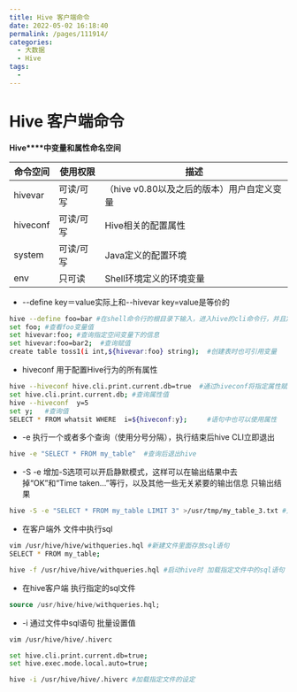 ```yaml
---
title: Hive 客户端命令
date: 2022-05-02 16:18:40
permalink: /pages/111914/
categories:
  - 大数据
  - Hive
tags:
  - 
---
```

# Hive 客户端命令

**Hive****中变量和属性命名空间**

| 命令空间 | 使用权限  | 描述                                       |
| -------- | --------- | ------------------------------------------ |
| hivevar  | 可读/可写 | （hive v0.80以及之后的版本）用户自定义变量 |
| hiveconf | 可读/可写 | Hive相关的配置属性                         |
| system   | 可读/可写 | Java定义的配置环境                         |
| env      | 只可读    | Shell环境定义的环境变量                    |

- --define key＝value实际上和--hivevar key=value是等价的

```sh
hive --define foo=bar #在shell命令行的根目录下输入，进入hive的cli命令行，并且定义了一个变量
set foo; #查看foo变量值
set hivevar:foo; #查询指定空间变量下的信息
set hivevar:foo=bar2;  #查询赋值
create table toss1(i int,${hivevar:foo} string);  #创建表时也可引用变量
```

- hiveconf   用于配置Hive行为的所有属性

```sh
hive --hiveconf hive.cli.print.current.db=true  #通过hiveconf将指定属性赋值
set hive.cli.print.current.db; #查询属性值
hive --hiveconf  y=5
set y;   #查询值
SELECT * FROM whatsit WHERE  i=${hiveconf:y};     #语句中也可以使用属性
```

- -e 执行一个或者多个查询（使用分号分隔），执行结束后hive CLI立即退出

```sh
hive -e "SELECT * FROM my_table"  #查询后退出hive
```

- -S -e 增加-S选项可以开启静默模式，这样可以在输出结果中去掉“OK”和“Time taken…”等行，以及其他一些无关紧要的输出信息  只输出结果

```sh
hive -S -e "SELECT * FROM my_table LIMIT 3" >/usr/tmp/my_table_3.txt #只输出结果 并写入到指定文件中
```

- 在客户端外 文件中执行sql

```sh
vim /usr/hive/hive/withqueries.hql #新建文件里面存放sql语句
SELECT * FROM my_table;
```

```sh
hive -f /usr/hive/hive/withqueries.hql #启动hive时 加载指定文件中的sql语句
```

- 在hive客户端 执行指定的sql文件

```sql
source /usr/hive/hive/withqueries.hql;
```

- -i  通过文件中sql语句 批量设置值

```sh
vim /usr/hive/hive/.hiverc

set hive.cli.print.current.db=true;
set hive.exec.mode.local.auto=true;
```

```sh
hive -i /usr/hive/hive/.hiverc #加载指定文件的设定
```



